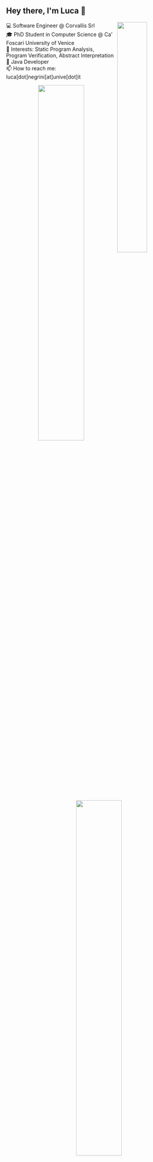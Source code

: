 ## Hey there, I'm Luca :wave:

<p>
💻 Software Engineer @ Corvallis Srl <img align="right" width="40%" src="https://github-readme-stats.vercel.app/api/top-langs/?username=lucaneg&layout=compact&exclude_repo=lucaneg.github.io&langs_count=6&theme=algolia&hide_border=true" /> <br>
🎓 PhD Student in Computer Science @ Ca' Foscari University of Venice <br>
📑 Interests: Static Program Analysis, Program Verification, Abstract Interpretation <br>
📌 Java Developer <br>
📫 How to reach me: luca[dot]negrini[at]unive[dot]it
</p>

<p align="center">
<img align='center' width="49.7%" src="https://github-readme-stats.vercel.app/api?username=lucaneg&show_icons=true&hide_border=true&count_private=true&include_all_commits=true&theme=algolia" /> 
<img align="center" width="49.7%" src="https://github-readme-streak-stats.herokuapp.com/?user=lucaneg&theme=algolia&hide_border=true" />
</p>

